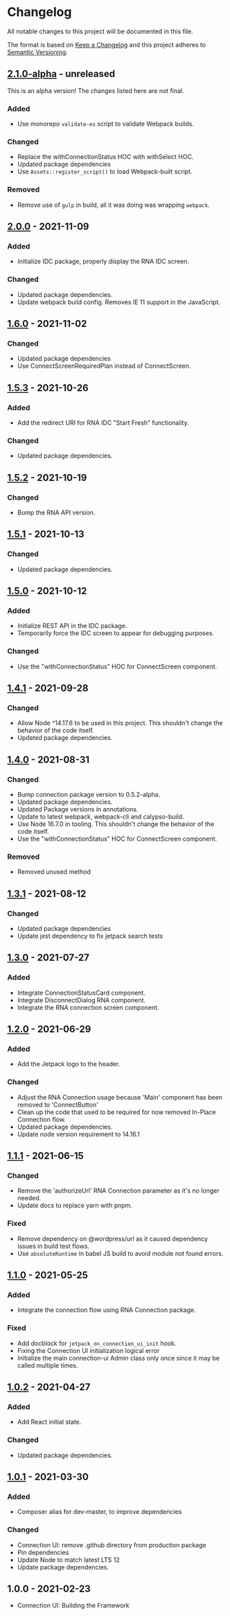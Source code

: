 # Changelog

All notable changes to this project will be documented in this file.

The format is based on [Keep a Changelog](https://keepachangelog.com/en/1.0.0/)
and this project adheres to [Semantic Versioning](https://semver.org/spec/v2.0.0.html).

## [2.1.0-alpha] - unreleased

This is an alpha version! The changes listed here are not final.

### Added
- Use monorepo `validate-es` script to validate Webpack builds.

### Changed
- Replace the withConnectionStatus HOC with withSelect HOC.
- Updated package dependencies
- Use `Assets::register_script()` to load Webpack-built script.

### Removed
- Remove use of `gulp` in build, all it was doing was wrapping `webpack`.

## [2.0.0] - 2021-11-09
### Added
- Initialize IDC package, properly display the RNA IDC screen.

### Changed
- Updated package dependencies.
- Update webpack build config. Removes IE 11 support in the JavaScript.

## [1.6.0] - 2021-11-02
### Changed
- Updated package dependencies
- Use ConnectScreenRequiredPlan instead of ConnectScreen.

## [1.5.3] - 2021-10-26
### Added
- Add the redirect URI for RNA IDC "Start Fresh" functionality.

### Changed
- Updated package dependencies.

## [1.5.2] - 2021-10-19
### Changed
- Bump the RNA API version.

## [1.5.1] - 2021-10-13
### Changed
- Updated package dependencies.

## [1.5.0] - 2021-10-12
### Added
- Initialize REST API in the IDC package.
- Temporarily force the IDC screen to appear for debugging purposes.

### Changed
- Use the "withConnectionStatus" HOC for ConnectScreen component.

## [1.4.1] - 2021-09-28
### Changed
- Allow Node ^14.17.6 to be used in this project. This shouldn't change the behavior of the code itself.
- Updated package dependencies.

## [1.4.0] - 2021-08-31
### Changed
- Bump connection package version to 0.5.2-alpha.
- Updated package dependencies.
- Updated Package versions in annotations.
- Update to latest webpack, webpack-cli and calypso-build.
- Use Node 16.7.0 in tooling. This shouldn't change the behavior of the code itself.
- Use the "withConnectionStatus" HOC for ConnectScreen component.

### Removed
- Removed unused method

## [1.3.1] - 2021-08-12
### Changed
- Updated package dependencies
- Update jest dependency to fix jetpack search tests

## [1.3.0] - 2021-07-27
### Added
- Integrate ConnectionStatusCard component.
- Integrate DisconnectDialog RNA component.
- Integrate the RNA connection screen component.

## [1.2.0] - 2021-06-29
### Added
- Add the Jetpack logo to the header.

### Changed
- Adjust the RNA Connection usage because 'Main' component has been removed to 'ConnectButton'
- Clean up the code that used to be required for now removed In-Place Connection flow.
- Updated package dependencies.
- Update node version requirement to 14.16.1

## [1.1.1] - 2021-06-15
### Changed
- Remove the 'authorizeUrl' RNA Connection parameter as it's no longer needed.
- Update docs to replace yarn with pnpm.

### Fixed
- Remove dependency on @wordpress/url as it caused dependency issues in build test flows.
- Use `absoluteRuntime` in babel JS build to avoid module not found errors.

## [1.1.0] - 2021-05-25
### Added
- Integrate the connection flow using RNA Connection package.

### Fixed
- Add docblock for `jetpack_on_connection_ui_init` hook.
- Fixing the Connection UI initialization logical error
- Initialize the main connection-ui Admin class only once since it may be called multiple times.

## [1.0.2] - 2021-04-27
### Added
- Add React initial state.

### Changed
- Updated package dependencies.

## [1.0.1] - 2021-03-30
### Added
- Composer alias for dev-master, to improve dependencies

### Changed
- Connection UI: remove .github directory from production package
- Pin dependencies
- Update Node to match latest LTS 12
- Update package dependencies.

## 1.0.0 - 2021-02-23

- Connection UI: Building the Framework

[2.1.0-alpha]: https://github.com/Automattic/jetpack-connection-ui/compare/v2.0.0...v2.1.0-alpha
[2.0.0]: https://github.com/Automattic/jetpack-connection-ui/compare/v1.6.0...v2.0.0
[1.6.0]: https://github.com/Automattic/jetpack-connection-ui/compare/v1.5.3...v1.6.0
[1.5.3]: https://github.com/Automattic/jetpack-connection-ui/compare/v1.5.2...v1.5.3
[1.5.2]: https://github.com/Automattic/jetpack-connection-ui/compare/v1.5.1...v1.5.2
[1.5.1]: https://github.com/Automattic/jetpack-connection-ui/compare/v1.5.0...v1.5.1
[1.5.0]: https://github.com/Automattic/jetpack-connection-ui/compare/v1.4.1...v1.5.0
[1.4.1]: https://github.com/Automattic/jetpack-connection-ui/compare/v1.4.0...v1.4.1
[1.4.0]: https://github.com/Automattic/jetpack-connection-ui/compare/v1.3.1...v1.4.0
[1.3.1]: https://github.com/Automattic/jetpack-connection-ui/compare/v1.3.0...v1.3.1
[1.3.0]: https://github.com/Automattic/jetpack-connection-ui/compare/v1.2.0...v1.3.0
[1.2.0]: https://github.com/Automattic/jetpack-connection-ui/compare/v1.1.1...v1.2.0
[1.1.1]: https://github.com/Automattic/jetpack-connection-ui/compare/v1.1.0...v1.1.1
[1.1.0]: https://github.com/Automattic/jetpack-connection-ui/compare/v1.0.2...v1.1.0
[1.0.2]: https://github.com/Automattic/jetpack-connection-ui/compare/v1.0.1...v1.0.2
[1.0.1]: https://github.com/Automattic/jetpack-connection-ui/compare/v1.0.0...v1.0.1
